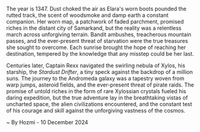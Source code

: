 
The year is 1347.  Dust choked the air as Elara's worn boots pounded the rutted track, the scent of woodsmoke and damp earth a constant companion.  Her worn map, a patchwork of faded parchment, promised riches in the distant city of Samarkand, but the reality was a relentless march across unforgiving terrain. Bandit ambushes, treacherous mountain passes, and the ever-present threat of starvation were the true treasures she sought to overcome.  Each sunrise brought the hope of reaching her destination, tempered by the knowledge that any misstep could be her last.

Centuries later, Captain Rexx navigated the swirling nebula of Xylos, his starship, the *Stardust Drifter*, a tiny speck against the backdrop of a million suns.  The journey to the Andromeda galaxy was a tapestry woven from warp jumps, asteroid fields, and the ever-present threat of pirate raids.  The promise of untold riches in the form of rare Xylossian crystals fueled his daring expedition, but the true adventure lay in the breathtaking vistas of uncharted space, the alien civilizations encountered, and the constant test of his courage and skill against the unforgiving vastness of the cosmos.

~ By Hozmi - 10 December 2024
